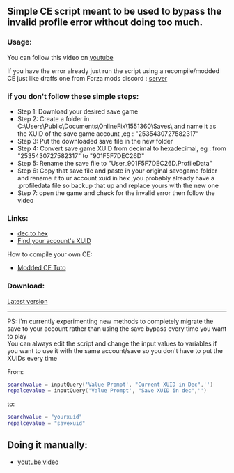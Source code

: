 ## Simple CE script meant to be used to bypass the invalid profile error without doing too much.

### Usage:
You can follow this video on [youtube](https://youtu.be/HNWceHMSFnc)


If you have the error already just run the script using a recompile/modded CE just like draffs one from Forza mods discord : [server](https://discord.gg/forzamods)

### if you don't follow these simple steps:
- Step 1: Download your desired save game
- Step 2: Create a folder in C:\Users\Public\Documents\OnlineFix\1551360\Saves\ and name it as the XUID of the save game account ,eg : "2535430727582317"
- Step 3: Put the downloaded save file in the new folder
- Step 4: Convert save game XUID from decimal to hexadecimal, eg : from "2535430727582317" to "901F5F7DEC26D"
- Step 5: Rename the save file to "User_901F5F7DEC26D.ProfileData"
- Step 6: Copy that save file and paste in your original savegame folder and rename it to ur account xuid in hex ,you probably already have a .profiledata file so backup that up and replace yours with the new one
- Step 7: open the game and check for the invalid error then follow the video


### Links:
- [dec to hex](https://www.rapidtables.com/convert/number/decimal-to-hex.html)
- [Find your account's XUID](https://cxkes.me/xbox/xuid)

How to compile your own CE:
- [Modded CE Tuto](https://www.unknowncheats.me/forum/anti-cheat-bypass/504191-undetected-cheat-engine-driver-2022-bypass-anticheats-eac.html)

### Download:
[Latest version](https://github.com/faroukbmiled/FH5-SaveSwapper/releases/download/Release/SaveBypassByRyuk.CT)
<hr>

PS:
I'm currently experimenting new methods to completely migrate the save to your account rather than using the save bypass every time you want to play <br/>
You can always edit the script and change the input values to variables if you want to use it with the same account/save so you don't have to put the XUIDs every time

From:
```lua
searchvalue = inputQuery('Value Prompt', "Current XUID in Dec",'')
repalcevalue = inputQuery('Value Prompt', "Save XUID in dec",'')
```
to:
```lua
searchvalue = "yourxuid"
repalcevalue = "savexuid"
```

## Doing it manually:
- [youtube video](https://www.youtube.com/watch?v=3P7BuSOjTkc)
